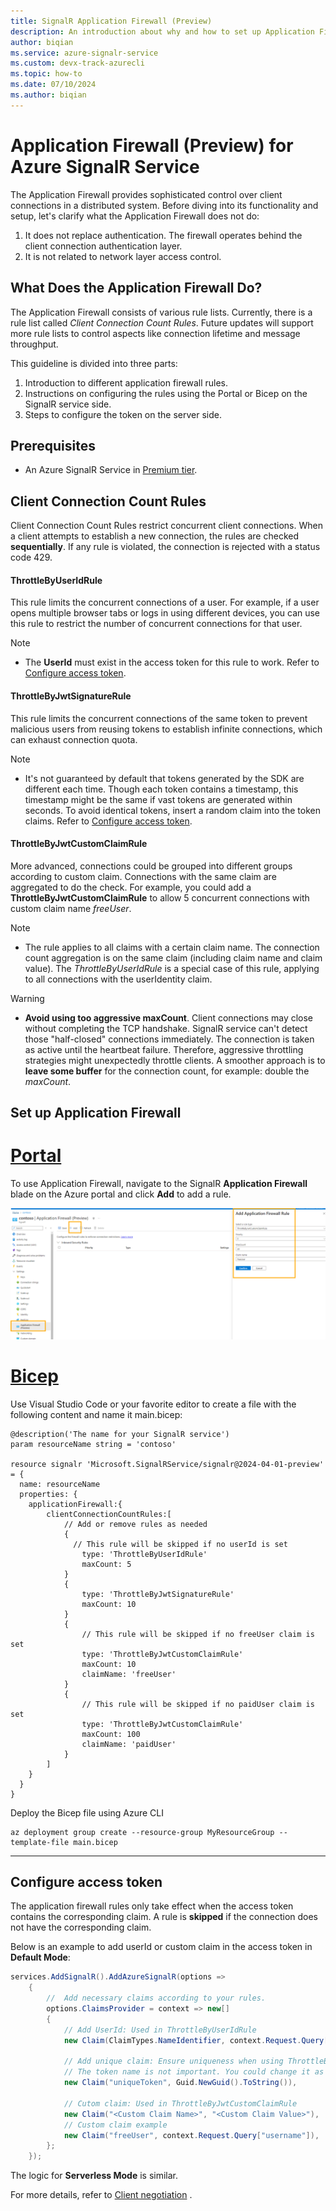 ```yaml
---
title: SignalR Application Firewall (Preview)
description: An introduction about why and how to set up Application Firewall for Azure SignalR service
author: biqian
ms.service: azure-signalr-service
ms.custom: devx-track-azurecli
ms.topic: how-to
ms.date: 07/10/2024
ms.author: biqian
---
```

# Application Firewall (Preview) for Azure SignalR Service

The Application Firewall provides sophisticated control over client connections in a distributed system. Before diving into its functionality and setup, let's clarify what the Application Firewall does not do:

1. It does not replace authentication. The firewall operates behind the client connection authentication layer.
2. It is not related to network layer access control.

## What Does the Application Firewall Do?

The Application Firewall consists of various rule lists. Currently, there is a rule list called *Client Connection Count Rules*. Future updates will support more rule lists to control aspects like connection lifetime and message throughput.

This guideline is divided into three parts:
1. Introduction to different application firewall rules.
2. Instructions on configuring the rules using the Portal or Bicep on the SignalR service side.
3. Steps to configure the token on the server side.

## Prerequisites

* An Azure SignalR Service in [Premium tier](https://azure.microsoft.com/pricing/details/signalr-service/).

## Client Connection Count Rules
Client Connection Count Rules restrict concurrent client connections. When a client attempts to establish a new connection, the rules are checked **sequentially**. If any rule is violated, the connection is rejected with a status code 429.

   #### ThrottleByUserIdRule
   This rule limits the concurrent connections of a user. For example, if a user opens multiple browser tabs or logs in using different devices, you can use this rule to restrict the number of concurrent connections for that user.

  > [!NOTE]
  > * The **UserId** must exist in the access token for this rule to work. Refer to [Configure access token](#configure-access-token).

   
   #### ThrottleByJwtSignatureRule
   This rule limits the concurrent connections of the same token to prevent malicious users from reusing tokens to establish infinite connections, which can exhaust connection quota.

  > [!NOTE]
  > * It's not guaranteed by default that tokens generated by the SDK are different each time. Though each token contains a timestamp, this timestamp might be the same if vast tokens are generated within seconds. To avoid identical tokens, insert a random claim into the token claims.  Refer to [Configure access token](#configure-access-token).


   #### ThrottleByJwtCustomClaimRule

   More advanced, connections could be grouped into different groups according to custom claim. Connections with the same claim are aggregated to do the check. For example, you could add a **ThrottleByJwtCustomClaimRule** to allow 5 concurrent connections with custom claim name *freeUser*.

   > [!NOTE]
   > * The rule applies to all claims with a certain claim name. The connection count aggregation is on the same claim (including claim name and claim value). The *ThrottleByUserIdRule* is a special case of this rule, applying to all connections with the userIdentity claim.
   

> [!WARNING]
> * **Avoid using too aggressive maxCount**. Client connections may close without completing the TCP handshake. SignalR service can't detect those "half-closed" connections immediately. The connection is taken as active until the heartbeat failure. Therefore, aggressive throttling strategies might unexpectedly throttle clients. A smoother approach is to **leave some buffer** for the connection count, for example: double the *maxCount*.



## Set up Application Firewall 

# [Portal](#tab/Portal)
To use Application Firewall, navigate to the SignalR **Application Firewall** blade on the Azure portal and click **Add** to add a rule. 

![Screenshot of adding application firewall rules for Azure SignalR on Portal.](./media/signalr-howto-config-application-firewall/signalr-add-application-firewall-rule.png "Add rule")

# [Bicep](#tab/Bicep)

Use Visual Studio Code or your favorite editor to create a file with the following content and name it main.bicep:

```bicep
@description('The name for your SignalR service')
param resourceName string = 'contoso'

resource signalr 'Microsoft.SignalRService/signalr@2024-04-01-preview' = {
  name: resourceName
  properties: {
    applicationFirewall:{
        clientConnectionCountRules:[
            // Add or remove rules as needed
            {
              // This rule will be skipped if no userId is set
                type: 'ThrottleByUserIdRule'
                maxCount: 5
            }
            {
                type: 'ThrottleByJwtSignatureRule'
                maxCount: 10
            }
            {
                // This rule will be skipped if no freeUser claim is set
                type: 'ThrottleByJwtCustomClaimRule'
                maxCount: 10
                claimName: 'freeUser'
            }
            {
                // This rule will be skipped if no paidUser claim is set
                type: 'ThrottleByJwtCustomClaimRule'  
                maxCount: 100
                claimName: 'paidUser'
            }
        ]
    }
  }
}

```

Deploy the Bicep file using Azure CLI 
   ```azurecli
   az deployment group create --resource-group MyResourceGroup --template-file main.bicep
   ```

----



## Configure access token
The application firewall rules only take effect when the access token contains the corresponding claim. A rule is **skipped** if the connection does not have the corresponding claim. 

Below is an example to add userId or custom claim in the access token in **Default Mode**:

```cs
services.AddSignalR().AddAzureSignalR(options =>
    {
        //  Add necessary claims according to your rules.
        options.ClaimsProvider = context => new[]
        {
            // Add UserId: Used in ThrottleByUserIdRule
            new Claim(ClaimTypes.NameIdentifier, context.Request.Query["username"]),

            // Add unique claim: Ensure uniqueness when using ThrottleByJwtSignatureRule. 
            // The token name is not important. You could change it as you like.
            new Claim("uniqueToken", Guid.NewGuid().ToString()),
           
            // Cutom claim: Used in ThrottleByJwtCustomClaimRule
            new Claim("<Custom Claim Name>", "<Custom Claim Value>"),
            // Custom claim example
            new Claim("freeUser", context.Request.Query["username"]),
        };
    });
```
The logic for **Serverless Mode** is similar.

For more details, refer to [Client negotiation](signalr-concept-client-negotiation.md#what-can-you-do-during-negotiation) .  





